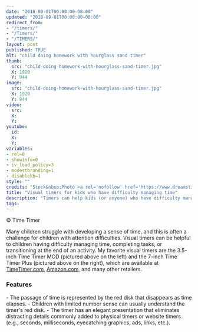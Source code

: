 ```yaml
---
date: "2018-09-01T00:00:00-08:00"
updated: "2018-09-01T00:00:00-08:00"
redirect_from:
- "/timers/"
- "/Timers/"
- "/TIMERS/"
layout: post
published: TRUE
alt: "child doing homework with hourglass sand timer"
thumb:
  src: "child-doing-homework-with-hourglass-sand-timer.jpg"
  X: 1920
  Y: 944
image:
  src: "child-doing-homework-with-hourglass-sand-timer.jpg"
  X: 1920
  Y: 944
video:
  src:
  X:
  Y:
youtube:
  id:
  X:
  Y:
variables:
- rel=0
- showinfo=0
- iv_load_policy=3
- modestbranding=1
- disablekb=1
style: ""
credits: "Stock&nbsp;Photo <a rel='nofollow' href='https://www.dreamstime.com/stock-photo-cute-boy-child-home-image60487276' target='_blank'>&copy;</a>&nbsp;Yekophotostudio"
title: "Visual timers for kids who have difficulty managing time"
description: "Timers can help kids (or anyone) who have difficulty managing time."
tags:
---
```

<amp-img alt="Time Timer" width="1920" height="1167" src="{{site.cache}}/320/time-timer.jpg" srcset="{{site.cache}}/320/time-timer.jpg 320w,{{site.cache}}/640/time-timer.jpg 640w,{{site.cache}}/1280/time-timer.jpg 1280w,{{site.cache}}/1920/time-timer.jpg 1920w" layout="responsive"></amp-img>
<p class="credits">&copy;&nbsp;Time Timer</p>

Many children struggle with developing a sense of time, and this is often a challenge for children with attention difficulties. Visual timers can be helpful to children having difficulty managing time, completing tasks, or transitioning at the end of an activity. My favorite visual timers are the 3.5-inch Time Timer MOD (pictured above on the left) and the 7-inch Time Timer Plus (pictured above on the right), which are available at <a href="https://timetimer.com/">TimeTimer.com</a>, <a href="https://www.amazon.com/stores/TimeTimer/TimeTimer/page/5078659D-EB1A-4D48-A006-123FBE37827B" rel="nofollow">Amazon.com</a>, and many other retailers. 

<h3>Features</h3>
- The passage of time is represented by the red disk that disappears as time elapses.
- Children with limited number sense can usually understand the timer's red disk.
- The timer has an elegant presentation that eliminates distracting details commonly added to physical timers or website timers (e.g., seconds, milliseconds, eyecatching graphics, ads, links, etc.).